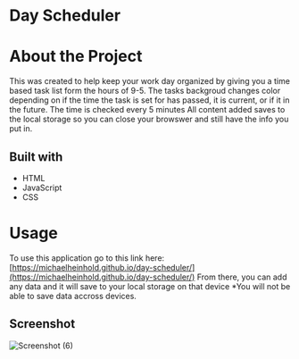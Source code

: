 # Day Scheduler

# About the Project
This was created to help keep your work day organized by giving you a time based task list form the hours of 9-5. The tasks backgroud changes color depending on if the time the task is set for has passed, it is current, or if it in the future. The time is checked every 5 minutes All content added saves to the local storage so you can close your browswer and still have the info you put in.

## Built with
* HTML
* JavaScript
* CSS

# Usage
To use this application go to this link here:[https://michaelheinhold.github.io/day-scheduler/](https://michaelheinhold.github.io/day-scheduler/)
From there, you can add any data and it will save to your local storage on that device 
*You will not be able to save data accross devices.

## Screenshot
![Screenshot (6)](https://user-images.githubusercontent.com/86388353/131202582-60cb3127-1fa0-42ae-9f37-d60409b9c453.png)
